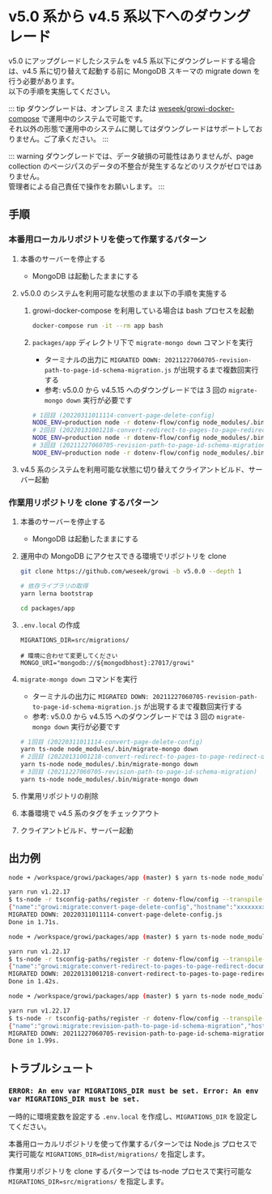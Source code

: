 # v5.0 系から v4.5 系以下へのダウングレード

v5.0 にアップグレードしたシステムを v4.5 系以下にダウングレードする場合は、v4.5 系に切り替えて起動する前に MongoDB スキーマの migrate down を行う必要があります。  
以下の手順を実施してください。

::: tip
ダウングレードは、オンプレミス または [weseek/growi-docker-compose](https://github.com/weseek/growi-docker-compose) で運用中のシステムで可能です。  
それ以外の形態で運用中のシステムに関してはダウングレードはサポートしておりません。ご了承ください。
:::

::: warning
ダウングレードでは、データ破損の可能性はありませんが、page collection のページパスのデータの不整合が発生するなどのリスクがゼロではありません。  
管理者による自己責任で操作をお願いします。
:::


## 手順

### 本番用ローカルリポジトリを使って作業するパターン


1. 本番のサーバーを停止する
    - MongoDB は起動したままにする
1. v5.0.0 のシステムを利用可能な状態のまま以下の手順を実施する
    1. growi-docker-compose を利用している場合は bash プロセスを起動

        ```bash
        docker-compose run -it --rm app bash
        ```

    1. `packages/app` ディレクトリ下で `migrate-mongo down` コマンドを実行
        - ターミナルの出力に `MIGRATED DOWN: 20211227060705-revision-path-to-page-id-schema-migration.js` が出現するまで複数回実行する
        - 参考: v5.0.0 から v4.5.15 へのダウングレードでは 3 回の `migrate-mongo down` 実行が必要です

        ```bash
        # 1回目 (20220311011114-convert-page-delete-config)
        NODE_ENV=production node -r dotenv-flow/config node_modules/.bin/migrate-mongo down
        # 2回目 (20220131001218-convert-redirect-to-pages-to-page-redirect-documents)
        NODE_ENV=production node -r dotenv-flow/config node_modules/.bin/migrate-mongo down
        # 3回目 (20211227060705-revision-path-to-page-id-schema-migration)
        NODE_ENV=production node -r dotenv-flow/config node_modules/.bin/migrate-mongo down
        ```

1. v4.5 系のシステムを利用可能な状態に切り替えてクライアントビルド、サーバー起動

### 作業用リポジトリを clone するパターン

1. 本番のサーバーを停止する
    - MongoDB は起動したままにする
1. 運用中の MongoDB にアクセスできる環境でリポジトリを clone

    ```bash
    git clone https://github.com/weseek/growi -b v5.0.0 --depth 1

    # 依存ライブラリの取得
    yarn lerna bootstrap
    
    cd packages/app
    ```

1. `.env.local` の作成

    ```properties
    MIGRATIONS_DIR=src/migrations/

    # 環境に合わせて変更してください
    MONGO_URI="mongodb://${mongodbhost}:27017/growi"
    ```

1. `migrate-mongo down` コマンドを実行
    - ターミナルの出力に `MIGRATED DOWN: 20211227060705-revision-path-to-page-id-schema-migration.js` が出現するまで複数回実行する
    - 参考: v5.0.0 から v4.5.15 へのダウングレードでは 3 回の `migrate-mongo down` 実行が必要です

    ```bash
    # 1回目 (20220311011114-convert-page-delete-config)
    yarn ts-node node_modules/.bin/migrate-mongo down
    # 2回目 (20220131001218-convert-redirect-to-pages-to-page-redirect-documents)
    yarn ts-node node_modules/.bin/migrate-mongo down
    # 3回目 (20211227060705-revision-path-to-page-id-schema-migration)
    yarn ts-node node_modules/.bin/migrate-mongo down
    ```

1. 作業用リポジトリの削除
1. 本番環境で v4.5 系のタグをチェックアウト
1. クライアントビルド、サーバー起動


## 出力例

```bash
node ➜ /workspace/growi/packages/app (master) $ yarn ts-node node_modules/.bin/migrate-mongo down

yarn run v1.22.17
$ ts-node -r tsconfig-paths/register -r dotenv-flow/config --transpile-only node_modules/.bin/migrate-mongo down
{"name":"growi:migrate:convert-page-delete-config","hostname":"xxxxxxxxxxxx","pid":1111,"level":30,"msg":"Migration down has successfully applied","time":"2022-03-31T05:54:22.448Z","v":0}
MIGRATED DOWN: 20220311011114-convert-page-delete-config.js
Done in 1.71s.

node ➜ /workspace/growi/packages/app (master) $ yarn ts-node node_modules/.bin/migrate-mongo down

yarn run v1.22.17
$ ts-node -r tsconfig-paths/register -r dotenv-flow/config --transpile-only node_modules/.bin/migrate-mongo down
{"name":"growi:migrate:convert-redirect-to-pages-to-page-redirect-documents","hostname":"xxxxxxxxxxxx","pid":1111,"level":30,"msg":"Migration down has successfully applied","time":"2022-03-31T05:54:27.944Z","v":0}
MIGRATED DOWN: 20220131001218-convert-redirect-to-pages-to-page-redirect-documents.js
Done in 1.42s.

node ➜ /workspace/growi/packages/app (master) $ yarn ts-node node_modules/.bin/migrate-mongo down

yarn run v1.22.17
$ ts-node -r tsconfig-paths/register -r dotenv-flow/config --transpile-only node_modules/.bin/migrate-mongo down
{"name":"growi:migrate:revision-path-to-page-id-schema-migration","hostname":"xxxxxxxxxxxx","pid":1111,"level":30,"msg":"Migration down has successfully applied","time":"2022-03-31T05:54:31.169Z","v":0}
MIGRATED DOWN: 20211227060705-revision-path-to-page-id-schema-migration.js
Done in 1.99s.
```

## トラブルシュート

### `ERROR: An env var MIGRATIONS_DIR must be set. Error: An env var MIGRATIONS_DIR must be set.`

一時的に環境変数を設定する `.env.local` を作成し、`MIGRATIONS_DIR` を設定してください。

本番用ローカルリポジトリを使って作業するパターンでは Node.js プロセスで実行可能な `MIGRATIONS_DIR=dist/migrations/` を指定します。

作業用リポジトリを clone するパターンでは ts-node プロセスで実行可能な `MIGRATIONS_DIR=src/migrations/` を指定します。
